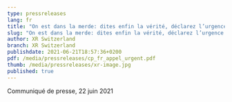 ```yaml
---
type: pressreleases
lang: fr
title: "On est dans la merde: dites enfin la vérité, déclarez l’urgence climatique!"
slug: "On est dans la merde: dites enfin la vérité, déclarez l’urgence climatique!"
author: XR Switzerland
branch: XR Switzerland
publishdate: 2021-06-21T18:57:36+0200
pdf: /media/pressreleases/cp_fr_appel_urgent.pdf
thumb: /media/pressreleases/xr-image.jpg
published: true
---
```

Communiqué de presse, 22 juin 2021